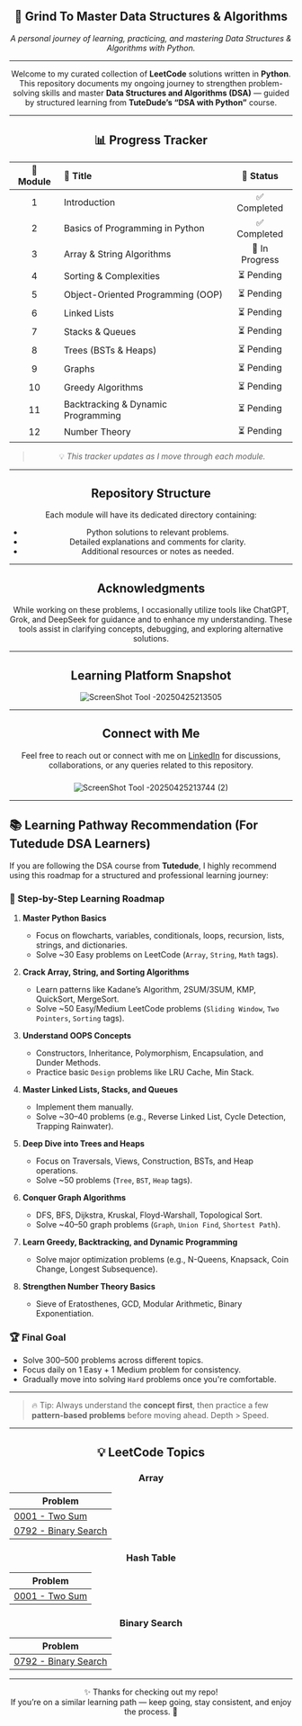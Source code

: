<div align="center">

## 🧠 Grind To Master Data Structures & Algorithms  
*A personal journey of learning, practicing, and mastering Data Structures & Algorithms with Python.*

---

Welcome to my curated collection of **LeetCode** solutions written in **Python**.  
This repository documents my ongoing journey to strengthen problem-solving skills and master **Data Structures and Algorithms (DSA)** — guided by structured learning from **TuteDude’s “DSA with Python”** course.

---

## 📊 Progress Tracker

| 🧩 Module | 📘 Title | 🚀 Status |
|:--:|:--|:--:|
| 1 | Introduction | ✅ Completed |
| 2 | Basics of Programming in Python | ✅ Completed |
| 3 | Array & String Algorithms | 🔄 In Progress |
| 4 | Sorting & Complexities | ⏳ Pending |
| 5 | Object-Oriented Programming (OOP) | ⏳ Pending |
| 6 | Linked Lists | ⏳ Pending |
| 7 | Stacks & Queues | ⏳ Pending |
| 8 | Trees (BSTs & Heaps) | ⏳ Pending |
| 9 | Graphs | ⏳ Pending |
| 10 | Greedy Algorithms | ⏳ Pending |
| 11 | Backtracking & Dynamic Programming | ⏳ Pending |
| 12 | Number Theory | ⏳ Pending |

> 💡 *This tracker updates as I move through each module.*


---

## Repository Structure

Each module will have its dedicated directory containing:

- Python solutions to relevant problems.
- Detailed explanations and comments for clarity.
- Additional resources or notes as needed.

---

## Acknowledgments

While working on these problems, I occasionally utilize tools like ChatGPT, Grok, and DeepSeek for guidance and to enhance my understanding. These tools assist in clarifying concepts, debugging, and exploring alternative solutions.

---

## Learning Platform Snapshot

![ScreenShot Tool -20250425213505](https://github.com/user-attachments/assets/640a4a96-9953-4999-97fc-11c6206f3338)

---

## Connect with Me

Feel free to reach out or connect with me on [LinkedIn](https://www.linkedin.com/in/r0han01) for discussions, collaborations, or any queries related to this repository.
###
![ScreenShot Tool -20250425213744 (2)](https://github.com/user-attachments/assets/f542af5f-7ade-4227-a088-33d61395e1fa)

</div>

---

## 📚 Learning Pathway Recommendation (For Tutedude DSA Learners)

If you are following the DSA course from **Tutedude**, I highly recommend using this roadmap for a structured and professional learning journey:

### 🚀 Step-by-Step Learning Roadmap

1. **Master Python Basics**  
   - Focus on flowcharts, variables, conditionals, loops, recursion, lists, strings, and dictionaries.
   - Solve ~30 Easy problems on LeetCode (`Array`, `String`, `Math` tags).

2. **Crack Array, String, and Sorting Algorithms**  
   - Learn patterns like Kadane’s Algorithm, 2SUM/3SUM, KMP, QuickSort, MergeSort.
   - Solve ~50 Easy/Medium LeetCode problems (`Sliding Window`, `Two Pointers`, `Sorting` tags).

3. **Understand OOPS Concepts**  
   - Constructors, Inheritance, Polymorphism, Encapsulation, and Dunder Methods.
   - Practice basic `Design` problems like LRU Cache, Min Stack.

4. **Master Linked Lists, Stacks, and Queues**  
   - Implement them manually.
   - Solve ~30–40 problems (e.g., Reverse Linked List, Cycle Detection, Trapping Rainwater).

5. **Deep Dive into Trees and Heaps**  
   - Focus on Traversals, Views, Construction, BSTs, and Heap operations.
   - Solve ~50 problems (`Tree`, `BST`, `Heap` tags).

6. **Conquer Graph Algorithms**  
   - DFS, BFS, Dijkstra, Kruskal, Floyd-Warshall, Topological Sort.
   - Solve ~40–50 graph problems (`Graph`, `Union Find`, `Shortest Path`).

7. **Learn Greedy, Backtracking, and Dynamic Programming**  
   - Solve major optimization problems (e.g., N-Queens, Knapsack, Coin Change, Longest Subsequence).

8. **Strengthen Number Theory Basics**  
   - Sieve of Eratosthenes, GCD, Modular Arithmetic, Binary Exponentiation.

### 🏆 Final Goal
- Solve 300–500 problems across different topics.
- Focus daily on 1 Easy + 1 Medium problem for consistency.
- Gradually move into solving `Hard` problems once you're comfortable.

---
> 🔥 Tip: Always understand the **concept first**, then practice a few **pattern-based problems** before moving ahead. Depth > Speed.

---

<div align="center">

## 💡 LeetCode Topics

### Array
| Problem |
|----------|
| [0001 - Two Sum](https://github.com/r0han01/grindToMasterDsa/tree/master/0001-two-sum) |
| [0792 - Binary Search](https://github.com/r0han01/grindToMasterDsa/tree/master/0792-binary-search) |

### Hash Table
| Problem |
|----------|
| [0001 - Two Sum](https://github.com/r0han01/grindToMasterDsa/tree/master/0001-two-sum) |

### Binary Search
| Problem |
|----------|
| [0792 - Binary Search](https://github.com/r0han01/grindToMasterDsa/tree/master/0792-binary-search) |

---

✨ Thanks for checking out my repo!  
If you’re on a similar learning path — keep going, stay consistent, and enjoy the process. 💪

</div>
